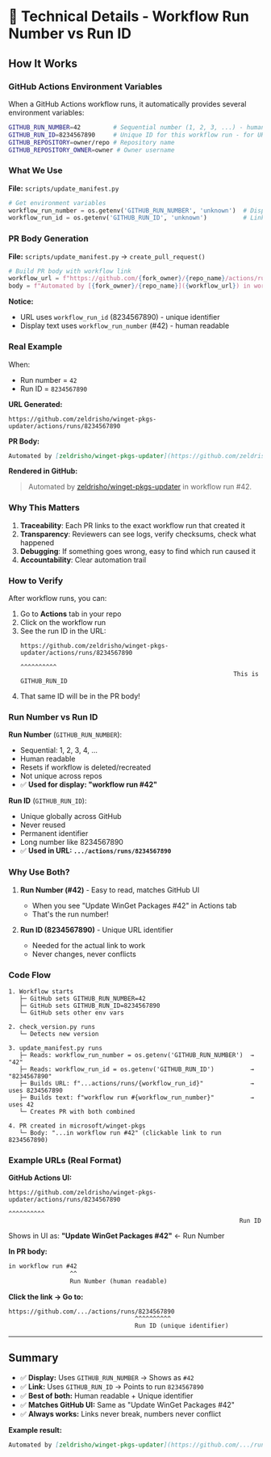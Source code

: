 # 🔧 Technical Details - Workflow Run Number vs Run ID

## How It Works

### GitHub Actions Environment Variables

When a GitHub Actions workflow runs, it automatically provides several environment variables:

```bash
GITHUB_RUN_NUMBER=42         # Sequential number (1, 2, 3, ...) - human readable
GITHUB_RUN_ID=8234567890     # Unique ID for this workflow run - for URLs
GITHUB_REPOSITORY=owner/repo # Repository name
GITHUB_REPOSITORY_OWNER=owner # Owner username
```

### What We Use

**File:** `scripts/update_manifest.py`

```python
# Get environment variables
workflow_run_number = os.getenv('GITHUB_RUN_NUMBER', 'unknown')  # Display: #42
workflow_run_id = os.getenv('GITHUB_RUN_ID', 'unknown')          # Link: 8234567890
```

### PR Body Generation

**File:** `scripts/update_manifest.py` → `create_pull_request()`

```python
# Build PR body with workflow link
workflow_url = f"https://github.com/{fork_owner}/{repo_name}/actions/runs/{workflow_run_id}"
body = f"Automated by [{fork_owner}/{repo_name}]({workflow_url}) in workflow run #{workflow_run_number}."
```

**Notice:**
- URL uses `workflow_run_id` (8234567890) - unique identifier
- Display text uses `workflow_run_number` (#42) - human readable

### Real Example

When:
- Run number = `42`
- Run ID = `8234567890`

**URL Generated:**
```
https://github.com/zeldrisho/winget-pkgs-updater/actions/runs/8234567890
```

**PR Body:**
```markdown
Automated by [zeldrisho/winget-pkgs-updater](https://github.com/zeldrisho/winget-pkgs-updater/actions/runs/8234567890) in workflow run #42.
```

**Rendered in GitHub:**
> Automated by [zeldrisho/winget-pkgs-updater](https://github.com/zeldrisho/winget-pkgs-updater/actions/runs/8234567890) in workflow run #42.

### Why This Matters

1. **Traceability**: Each PR links to the exact workflow run that created it
2. **Transparency**: Reviewers can see logs, verify checksums, check what happened
3. **Debugging**: If something goes wrong, easy to find which run caused it
4. **Accountability**: Clear automation trail

### How to Verify

After workflow runs, you can:

1. Go to **Actions** tab in your repo
2. Click on the workflow run
3. See the run ID in the URL:
   ```
   https://github.com/zeldrisho/winget-pkgs-updater/actions/runs/8234567890
                                                              ^^^^^^^^^^
                                                              This is GITHUB_RUN_ID
   ```
4. That same ID will be in the PR body!

### Run Number vs Run ID

**Run Number** (`GITHUB_RUN_NUMBER`):
- Sequential: 1, 2, 3, 4, ...
- Human readable
- Resets if workflow is deleted/recreated
- Not unique across repos
- ✅ **Used for display: "workflow run #42"**

**Run ID** (`GITHUB_RUN_ID`):
- Unique globally across GitHub
- Never reused
- Permanent identifier
- Long number like 8234567890
- ✅ **Used in URL: `.../actions/runs/8234567890`**

### Why Use Both?

1. **Run Number (#42)** - Easy to read, matches GitHub UI
   - When you see "Update WinGet Packages #42" in Actions tab
   - That's the run number!

2. **Run ID (8234567890)** - Unique URL identifier
   - Needed for the actual link to work
   - Never changes, never conflicts

### Code Flow

```
1. Workflow starts
   ├─ GitHub sets GITHUB_RUN_NUMBER=42
   ├─ GitHub sets GITHUB_RUN_ID=8234567890
   └─ GitHub sets other env vars

2. check_version.py runs
   └─ Detects new version

3. update_manifest.py runs
   ├─ Reads: workflow_run_number = os.getenv('GITHUB_RUN_NUMBER')  → "42"
   ├─ Reads: workflow_run_id = os.getenv('GITHUB_RUN_ID')          → "8234567890"
   ├─ Builds URL: f"...actions/runs/{workflow_run_id}"             → uses 8234567890
   ├─ Builds text: f"workflow run #{workflow_run_number}"          → uses 42
   └─ Creates PR with both combined

4. PR created in microsoft/winget-pkgs
   └─ Body: "...in workflow run #42" (clickable link to run 8234567890)
```

### Example URLs (Real Format)

**GitHub Actions UI:**
```
https://github.com/zeldrisho/winget-pkgs-updater/actions/runs/8234567890
                                                                ^^^^^^^^^^
                                                                Run ID
```

Shows in UI as: **"Update WinGet Packages #42"** ← Run Number

**In PR body:**
```markdown
in workflow run #42
                 ^^
                 Run Number (human readable)
```

**Click the link → Go to:**
```
https://github.com/.../actions/runs/8234567890
                                   ^^^^^^^^^^
                                   Run ID (unique identifier)
```

---

## Summary

- ✅ **Display:** Uses `GITHUB_RUN_NUMBER` → Shows as `#42`
- ✅ **Link:** Uses `GITHUB_RUN_ID` → Points to run `8234567890`
- ✅ **Best of both:** Human readable + Unique identifier
- ✅ **Matches GitHub UI:** Same as "Update WinGet Packages #42"
- ✅ **Always works:** Links never break, numbers never conflict

**Example result:**
```markdown
Automated by [zeldrisho/winget-pkgs-updater](https://github.com/.../runs/8234567890) in workflow run #42.
                                                                                                      ^^
                                                                                              Human readable!
```
